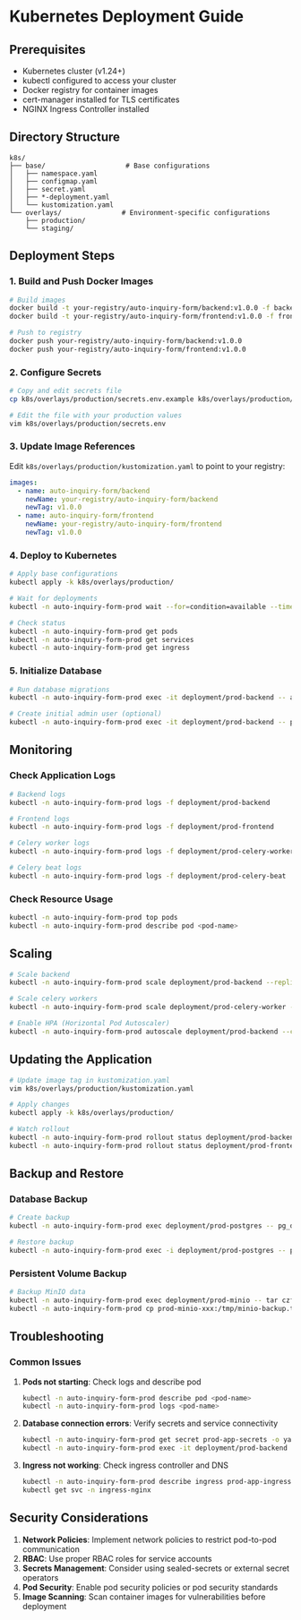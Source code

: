 # Kubernetes Deployment Guide

## Prerequisites

- Kubernetes cluster (v1.24+)
- kubectl configured to access your cluster
- Docker registry for container images
- cert-manager installed for TLS certificates
- NGINX Ingress Controller installed

## Directory Structure

```
k8s/
├── base/                    # Base configurations
│   ├── namespace.yaml
│   ├── configmap.yaml
│   ├── secret.yaml
│   ├── *-deployment.yaml
│   └── kustomization.yaml
└── overlays/               # Environment-specific configurations
    ├── production/
    └── staging/
```

## Deployment Steps

### 1. Build and Push Docker Images

```bash
# Build images
docker build -t your-registry/auto-inquiry-form/backend:v1.0.0 -f backend/Dockerfile.prod backend/
docker build -t your-registry/auto-inquiry-form/frontend:v1.0.0 -f frontend/Dockerfile.prod frontend/

# Push to registry
docker push your-registry/auto-inquiry-form/backend:v1.0.0
docker push your-registry/auto-inquiry-form/frontend:v1.0.0
```

### 2. Configure Secrets

```bash
# Copy and edit secrets file
cp k8s/overlays/production/secrets.env.example k8s/overlays/production/secrets.env

# Edit the file with your production values
vim k8s/overlays/production/secrets.env
```

### 3. Update Image References

Edit `k8s/overlays/production/kustomization.yaml` to point to your registry:

```yaml
images:
  - name: auto-inquiry-form/backend
    newName: your-registry/auto-inquiry-form/backend
    newTag: v1.0.0
  - name: auto-inquiry-form/frontend
    newName: your-registry/auto-inquiry-form/frontend
    newTag: v1.0.0
```

### 4. Deploy to Kubernetes

```bash
# Apply base configurations
kubectl apply -k k8s/overlays/production/

# Wait for deployments
kubectl -n auto-inquiry-form-prod wait --for=condition=available --timeout=300s deployment --all

# Check status
kubectl -n auto-inquiry-form-prod get pods
kubectl -n auto-inquiry-form-prod get services
kubectl -n auto-inquiry-form-prod get ingress
```

### 5. Initialize Database

```bash
# Run database migrations
kubectl -n auto-inquiry-form-prod exec -it deployment/prod-backend -- alembic upgrade head

# Create initial admin user (optional)
kubectl -n auto-inquiry-form-prod exec -it deployment/prod-backend -- python -m app.scripts.create_admin
```

## Monitoring

### Check Application Logs

```bash
# Backend logs
kubectl -n auto-inquiry-form-prod logs -f deployment/prod-backend

# Frontend logs
kubectl -n auto-inquiry-form-prod logs -f deployment/prod-frontend

# Celery worker logs
kubectl -n auto-inquiry-form-prod logs -f deployment/prod-celery-worker

# Celery beat logs
kubectl -n auto-inquiry-form-prod logs -f deployment/prod-celery-beat
```

### Check Resource Usage

```bash
kubectl -n auto-inquiry-form-prod top pods
kubectl -n auto-inquiry-form-prod describe pod <pod-name>
```

## Scaling

```bash
# Scale backend
kubectl -n auto-inquiry-form-prod scale deployment/prod-backend --replicas=10

# Scale celery workers
kubectl -n auto-inquiry-form-prod scale deployment/prod-celery-worker --replicas=5

# Enable HPA (Horizontal Pod Autoscaler)
kubectl -n auto-inquiry-form-prod autoscale deployment/prod-backend --cpu-percent=70 --min=3 --max=20
```

## Updating the Application

```bash
# Update image tag in kustomization.yaml
vim k8s/overlays/production/kustomization.yaml

# Apply changes
kubectl apply -k k8s/overlays/production/

# Watch rollout
kubectl -n auto-inquiry-form-prod rollout status deployment/prod-backend
kubectl -n auto-inquiry-form-prod rollout status deployment/prod-frontend
```

## Backup and Restore

### Database Backup

```bash
# Create backup
kubectl -n auto-inquiry-form-prod exec deployment/prod-postgres -- pg_dump -U postgres auto_inquiry_prod > backup.sql

# Restore backup
kubectl -n auto-inquiry-form-prod exec -i deployment/prod-postgres -- psql -U postgres auto_inquiry_prod < backup.sql
```

### Persistent Volume Backup

```bash
# Backup MinIO data
kubectl -n auto-inquiry-form-prod exec deployment/prod-minio -- tar czf /tmp/minio-backup.tar.gz /data
kubectl -n auto-inquiry-form-prod cp prod-minio-xxx:/tmp/minio-backup.tar.gz ./minio-backup.tar.gz
```

## Troubleshooting

### Common Issues

1. **Pods not starting**: Check logs and describe pod
   ```bash
   kubectl -n auto-inquiry-form-prod describe pod <pod-name>
   kubectl -n auto-inquiry-form-prod logs <pod-name>
   ```

2. **Database connection errors**: Verify secrets and service connectivity
   ```bash
   kubectl -n auto-inquiry-form-prod get secret prod-app-secrets -o yaml
   kubectl -n auto-inquiry-form-prod exec -it deployment/prod-backend -- nc -zv prod-postgres-service 5432
   ```

3. **Ingress not working**: Check ingress controller and DNS
   ```bash
   kubectl -n auto-inquiry-form-prod describe ingress prod-app-ingress
   kubectl get svc -n ingress-nginx
   ```

## Security Considerations

1. **Network Policies**: Implement network policies to restrict pod-to-pod communication
2. **RBAC**: Use proper RBAC roles for service accounts
3. **Secrets Management**: Consider using sealed-secrets or external secret operators
4. **Pod Security**: Enable pod security policies or pod security standards
5. **Image Scanning**: Scan container images for vulnerabilities before deployment